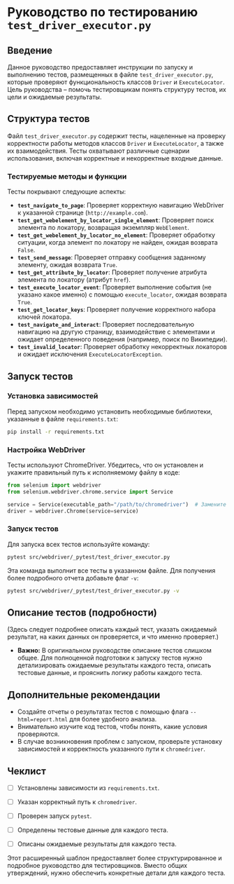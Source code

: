 # Руководство по тестированию `test_driver_executor.py`

## Введение

Данное руководство предоставляет инструкции по запуску и выполнению тестов, размещенных в файле `test_driver_executor.py`, которые проверяют функциональность классов `Driver` и `ExecuteLocator`.  Цель руководства – помочь тестировщикам понять структуру тестов, их цели и ожидаемые результаты.

## Структура тестов

Файл `test_driver_executor.py` содержит тесты, нацеленные на проверку корректности работы методов классов `Driver` и `ExecuteLocator`, а также их взаимодействия. Тесты охватывают различные сценарии использования, включая корректные и некорректные входные данные.

### Тестируемые методы и функции

Тесты покрывают следующие аспекты:

* **`test_navigate_to_page`**: Проверяет корректную навигацию WebDriver к указанной странице (`http://example.com`).
* **`test_get_webelement_by_locator_single_element`**: Проверяет поиск элемента по локатору, возвращая экземпляр `WebElement`.
* **`test_get_webelement_by_locator_no_element`**: Проверяет обработку ситуации, когда элемент по локатору не найден, ожидая возврата `False`.
* **`test_send_message`**: Проверяет отправку сообщения заданному элементу, ожидая возврата `True`.
* **`test_get_attribute_by_locator`**: Проверяет получение атрибута элемента по локатору (атрибут `href`).
* **`test_execute_locator_event`**: Проверяет выполнение события (не указано какое именно) с помощью `execute_locator`, ожидая возврата `True`.
* **`test_get_locator_keys`**: Проверяет получение корректного набора ключей локатора.
* **`test_navigate_and_interact`**: Проверяет последовательную навигацию на другую страницу, взаимодействие с элементами и ожидает определенного поведения (например, поиск по Википедии).
* **`test_invalid_locator`**: Проверяет обработку некорректных локаторов и ожидает исключения `ExecuteLocatorException`.

## Запуск тестов

### Установка зависимостей

Перед запуском необходимо установить необходимые библиотеки, указанные в файле `requirements.txt`:

```bash
pip install -r requirements.txt
```

### Настройка WebDriver

Тесты используют ChromeDriver. Убедитесь, что он установлен и укажите правильный путь к исполняемому файлу в коде:

```python
from selenium import webdriver
from selenium.webdriver.chrome.service import Service

service = Service(executable_path="/path/to/chromedriver")  # Замените на ваш путь
driver = webdriver.Chrome(service=service)
```

### Запуск тестов

Для запуска всех тестов используйте команду:

```bash
pytest src/webdriver/_pytest/test_driver_executor.py
```

Эта команда выполнит все тесты в указанном файле. Для получения более подробного отчета добавьте флаг `-v`:

```bash
pytest src/webdriver/_pytest/test_driver_executor.py -v
```


##  Описание тестов (подробности)

(Здесь следует подробнее описать каждый тест,  указать ожидаемый результат,  на каких данных он проверяется,  и что именно проверяет.)

* **Важно:**  В оригинальном руководстве описание тестов слишком общее. Для полноценной подготовки к запуску тестов нужно детализировать ожидаемые результаты каждого теста,  описать тестовые данные,  и прояснить логику работы каждого теста.


##  Дополнительные рекомендации

* Создайте отчеты о результатах тестов с помощью флага `--html=report.html` для более удобного анализа.
* Внимательно изучите код тестов, чтобы понять,  какие условия проверяются.
* В случае возникновения проблем с запуском,  проверьте установку зависимостей и корректность указанного пути к `chromedriver`.

## Чеклист

* [ ] Установлены зависимости из `requirements.txt`.
* [ ] Указан корректный путь к `chromedriver`.
* [ ] Проверен запуск `pytest`.
* [ ] Определены тестовые данные для каждого теста.
* [ ] Описаны ожидаемые результаты для каждого теста.


Этот расширенный шаблон предоставляет более структурированное и подробное руководство для тестировщиков.  Вместо общих утверждений, нужно обеспечить конкретные детали для каждого теста.